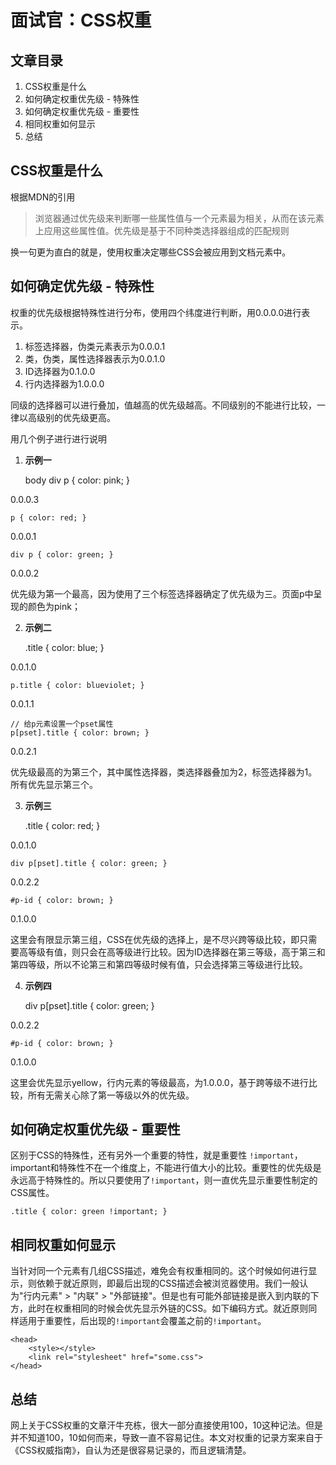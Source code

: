 # 面试官：CSS权重

## 文章目录

1. CSS权重是什么
2. 如何确定权重优先级 - 特殊性
3. 如何确定权重优先级 - 重要性
4. 相同权重如何显示
5. 总结

## CSS权重是什么

根据MDN的引用

> 浏览器通过优先级来判断哪一些属性值与一个元素最为相关，从而在该元素上应用这些属性值。优先级是基于不同种类选择器组成的匹配规则

换一句更为直白的就是，使用权重决定哪些CSS会被应用到文档元素中。

## 如何确定优先级 - 特殊性

权重的优先级根据特殊性进行分布，使用四个纬度进行判断，用0.0.0.0进行表示。

1. 标签选择器，伪类元素表示为0.0.0.1
2. 类，伪类，属性选择器表示为0.0.1.0
3. ID选择器为0.1.0.0
4. 行内选择器为1.0.0.0

同级的选择器可以进行叠加，值越高的优先级越高。不同级别的不能进行比较，一律以高级别的优先级更高。

用几个例子进行进行说明

1. **示例一**

    body div p { color: pink; }

0.0.0.3

    p { color: red; }

0.0.0.1

    div p { color: green; }

0.0.0.2

优先级为第一个最高，因为使用了三个标签选择器确定了优先级为三。页面p中呈现的颜色为pink；

2. **示例二**

    .title { color: blue; }

0.0.1.0

    p.title { color: blueviolet; }

0.0.1.1

    // 给p元素设置一个pset属性
    p[pset].title { color: brown; }

0.0.2.1

优先级最高的为第三个，其中属性选择器，类选择器叠加为2，标签选择器为1。所有优先显示第三个。

3. **示例三**

    <div>
        <p id="p-id" class="title" pset="css"></p>
    </div>

    .title { color: red; }

0.0.1.0

    div p[pset].title { color: green; }

0.0.2.2

    #p-id { color: brown; }

0.1.0.0

这里会有限显示第三组，CSS在优先级的选择上，是不尽兴跨等级比较，即只需要高等级有值，则只会在高等级进行比较。因为ID选择器在第三等级，高于第三和第四等级，所以不论第三和第四等级时候有值，只会选择第三等级进行比较。

4. **示例四**

    <div>
        <p id="p-id" pset="css" style="color: yellow;"></p>
    </div>

    div p[pset].title { color: green; }

0.0.2.2

    #p-id { color: brown; }

0.1.0.0

这里会优先显示yellow，行内元素的等级最高，为1.0.0.0，基于跨等级不进行比较，所有无需关心除了第一等级以外的优先级。

## 如何确定权重优先级 - 重要性

区别于CSS的特殊性，还有另外一个重要的特性，就是重要性 `!important`，important和特殊性不在一个维度上，不能进行值大小的比较。重要性的优先级是永远高于特殊性的。所以只要使用了`!important`，则一直优先显示重要性制定的CSS属性。

    .title { color: green !important; }

## 相同权重如何显示

当针对同一个元素有几组CSS描述，难免会有权重相同的。这个时候如何进行显示，则依赖于就近原则，即最后出现的CSS描述会被浏览器使用。我们一般认为"行内元素" > "内联" > "外部链接"。但是也有可能外部链接是嵌入到内联的下方，此时在权重相同的时候会优先显示外链的CSS。如下编码方式。就近原则同样适用于重要性，后出现的`!important`会覆盖之前的`!important`。

    <head>
        <style></style>
        <link rel="stylesheet" href="some.css">
    </head>

## 总结

网上关于CSS权重的文章汗牛充栋，很大一部分直接使用100，10这种记法。但是并不知道100，10如何而来，导致一直不容易记住。本文对权重的记录方案来自于《CSS权威指南》，自认为还是很容易记录的，而且逻辑清楚。